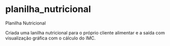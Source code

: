 # planilha_nutricional
Planilha Nutricional

Criada uma lanilha nutricional para o próprio cliente alimentar e a saída com visualização gráfica com o cálculo do IMC.

